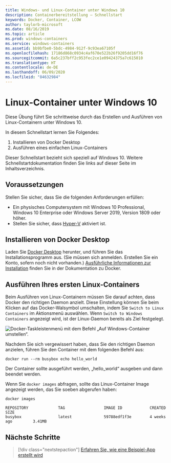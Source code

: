 ```yaml
---
title: Windows- und Linux-Container unter Windows 10
description: Containerbereitstellung – Schnellstart
keywords: Docker, Container, LCOW
author: taylorb-microsoft
ms.date: 08/16/2019
ms.topic: article
ms.prod: windows-containers
ms.service: windows-containers
ms.assetid: bb9bfbe0-5bdc-4984-912f-9c93ea67105f
ms.openlocfilehash: 17186d868c0934c4af670e522b26f9205dd16f76
ms.sourcegitcommit: 6a5c237bff2c953fec2ce1e09424375a7c615010
ms.translationtype: HT
ms.contentlocale: de-DE
ms.lasthandoff: 06/09/2020
ms.locfileid: "84632984"
---
```

# <a name="linux-containers-on-windows-10"></a>Linux-Container unter Windows 10

Diese Übung führt Sie schrittweise durch das Erstellen und Ausführen von Linux-Containern unter Windows 10.

In diesem Schnellstart lernen Sie Folgendes:

1. Installieren von Docker Desktop
2. Ausführen eines einfachen Linux-Containers

Dieser Schnellstart bezieht sich speziell auf Windows 10. Weitere Schnellstartdokumentation finden Sie links auf dieser Seite im Inhaltsverzeichnis.

## <a name="prerequisites"></a>Voraussetzungen

Stellen Sie sicher, dass Sie die folgenden Anforderungen erfüllen:
- Ein physisches Computersystem mit Windows 10 Professional, Windows 10 Enterprise oder Windows Server 2019, Version 1809 oder höher.
- Stellen Sie sicher, dass [Hyper-V](https://docs.microsoft.com/virtualization/hyper-v-on-windows/reference/hyper-v-requirements) aktiviert ist. 

## <a name="install-docker-desktop"></a>Installieren von Docker Desktop

Laden Sie [Docker Desktop](https://store.docker.com/editions/community/docker-ce-desktop-windows) herunter, und führen Sie das Installationsprogramm aus. (Sie müssen sich anmelden. Erstellen Sie ein Konto, sofern noch nicht vorhanden.) [Ausführliche Informationen zur Installation](https://docs.docker.com/docker-for-windows/install) finden Sie in der Dokumentation zu Docker.

## <a name="run-your-first-linux-container"></a>Ausführen Ihres ersten Linux-Containers

Beim Ausführen von Linux-Containern müssen Sie darauf achten, dass Docker den richtigen Daemon anzielt. Diese Einstellung können Sie beim Klicken auf das Docker-Walsymbol umschalten, indem Sie `Switch to Linux Containers` im Aktionsmenü auswählen. Wenn `Switch to Windows Containers` angezeigt wird, ist der Linux-Daemon bereits als Ziel festgelegt.

![Docker-Taskleistenmenü mit dem Befehl „Auf Windows-Container umstellen“.](./media/switchDaemon.png)

Nachdem Sie sich vergewissert haben, dass Sie den richtigen Daemon anzielen, führen Sie den Container mit dem folgenden Befehl aus:

```console
docker run --rm busybox echo hello_world
```

Der Container sollte ausgeführt werden, „hello_world“ ausgeben und dann beendet werden. 

Wenn Sie `docker images` abfragen, sollte das Linux-Container Image angezeigt werden, das Sie soeben abgerufen haben:

```console
docker images

REPOSITORY             TAG                 IMAGE ID            CREATED             SIZE
busybox                latest              59788edf1f3e        4 weeks ago         3.41MB
```

## <a name="next-steps"></a>Nächste Schritte

> [!div class="nextstepaction"]
> [Erfahren Sie, wie eine Beispiel-App erstellt wird](./building-sample-app.md)
